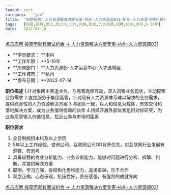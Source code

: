 ```yaml
---
layout:	post
category:	"job"
title:	"网易招聘：人力资源解决方案专家-杭州-人力资源部031-职能-人力资源-招聘-杭州本科5-10年"
tags:	[网易,招聘,面试,找工作,工作,内推,职能,人力资源,招聘,杭州,本科,5-10年]
date:	2022-07-14
---
```


[点击应聘 投简历就有面试机会 -> 人力资源解决方案专家-杭州-人力资源部031](http://mobile.bole.netease.com/bole/boleDetail?id=34198&employeeId=346f03c3cda5f04c&key=all)



- **学历要求： **本科
- **工作年限： **5-10年
- **所属部门： **人力资源部-人才运营中心-人才选聘组
- **工作城市： **杭州
- **发布日期： **2022-07-14



**职位描述**
1.针对集团主赛道业务，与高管高频互动，深入洞察业务现状，主动探索业务需求
2.直接服务于集团高管，针对现有人力资源体系难以解决的业务需求，提供综合性的人力资源解决方案
3.与团队一起，以人和信息为载体，有效交付和落地解决方案，成为业务值得信赖的伙伴
4.持续开展外部优秀组织对标研究，为业务高管输入价值信息，拉近业务与市场的距离



**职位要求**
1. 全日制统招本科及以上学历
2. 5年以上工作经验，咨询公司、互联网公司OD背景优先，对互联网行业发展有洞察、有思考
3. 具备较强的商业分析能力、业务诊断能力，能够对问题进行分析、拆解、判断，并提供解决方案
4. 聪明，学习力强，有结构化思维能力，追求卓越，乐于合作
5. 观念正向，心态乐观，抗压性好，责任感强，有强烈的成就导向



[点击应聘 投简历就有面试机会 -> 人力资源解决方案专家-杭州-人力资源部031](http://mobile.bole.netease.com/bole/boleDetail?id=34198&employeeId=346f03c3cda5f04c&key=all)